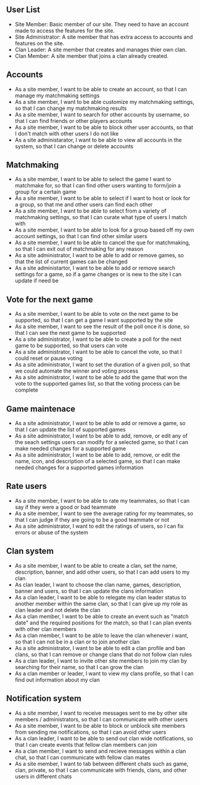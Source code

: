 ## User List

- Site Member: Basic member of our site. They need to have an account made to access the features for the site.
- Site Administrator: A site member that has extra access to accounts and features on the site.
- Clan Leader: A site member that creates and manages thier own clan.
- Clan Member: A site member that joins a clan already created.

## Accounts

- As a site member, I want to be able to create an account, so that I can manage my matchmaking settings
- As a site member, I want to be able customize my matchmaking settings, so that I can change my matchmaking results
- As a site member, I want to search for other accounts by username, so that I can find friends or other players accounts
- As a site member, I want to be able to block other user accounts, so that I don't match with other users I do not like
- As a site administarator, I want to be able to view all accounts in the system, so that I can change or delete accounts 

## Matchmaking

- As a site member, I want to be able to select the game I want to matchmake for, so that I can find other users wanting to form/join a group for a certain game
- As a site member, I want to be able to select if I want to host or look for a group, so that me and other users can find each other
- As a site member, I want to be able to select from a variety of matchmaking settings, so that I can curate what type of users I match with
- As a site member, I want to be able to look for a group based off my own account settings, so that I can find other similar users
- As a site member, I want to be able to cancel the que for matchmaking, so that I can exit out of matchmaking for any reason
- As a site administrator, I want to be able to add or remove games, so that the list of current games can be changed
- As a site administartor, I want to be able to add or remove search settings for a game, so if a game changes or is new to the site I can update if need be

## Vote for the next game

- As a site member, I want to be able to vote on the next game to be supported, so that I can get a game I want supported by the site
- As a site member, I want to see the result of the poll once it is done, so that I can see the next game to be supported
- As a site administrator, I want to be able to create a poll for the next game to be supported, so that users can vote
- As a site administrator, I want to be able to cancel the vote, so that I could reset or pause voting
- As a site administrator, I want to set the duration of a given poll, so that we could automate the winner and voting process
- As a site administrator, I want to be able to add the game that won the vote to the supported games list, so that the voting process can be complete

## Game maintenace 

- As a site administrator, I want to be able to add or remove a game, so that I can update the list of supported games
- As a site administrator, I want to be able to add, remove, or edit any of the seach settings users can modify for a selected game, so that I can make needed changes for a supported game
- As a site administrator, I want to be able to add, remove, or edit the name, icon, and description of a selected game, so that I can make needed changes for a supported games information

## Rate users

- As a site member, I want to be able to rate my teammates, so that I can say if they were a good or bad teammate
- As a site member, I want to see the average rating for my teammates, so that I can judge if they are going to be a good teammate or not
- As a site administrator, I want to edit the ratings of users, so I can fix errors or abuse of the system

## Clan system

- As a site member, I want to be able to create a clan, set the name, description, banner, and add other users, so that I can add users to my clan
- As clan leader, I want to choose the clan name, games, description, banner and users, so that I can update the clans information
- As a clan leader, I want to be able to relegate my clan leader status to another member within the same clan, so that I can give up my role as clan leader and not delete the clan
- As a clan member, I want to be able to create an event such as "match date" and the required positions for the match, so that I can plan events with other clan members
- As a clan member, I want to be able to leave the clan whenever i want, so that I can not be in a clan or to join another clan
- As a site administrator, I want to be able to edit a clan profile and ban clans, so that I can remove or change clans that do not follow clan rules
- As a clan leader, I want to invite other site members to join my clan by searching for their name, so that I can grow the clan
- As a clan member or leader, I want to view my clans profile, so that I can find out information about my clan

## Notification system

- As a site member, I want to receive messages sent to me by other site members / administrators, so that I can communicate with other users
- As a site member, I want to be able to block or unblock site members from sending me notifications, so that I can avoid other users
- As a clan leader, I want to be able to send out clan wide notifications, so that I can create events that fellow clan members can join
- As a clan member, I want to send and recieve messages within a clan chat, so that I can communicate with fellow clan mates
- As a site member, I want to tab between different chats such as game, clan, private, so that I can communicate with friends, clans, and other users in different chats

